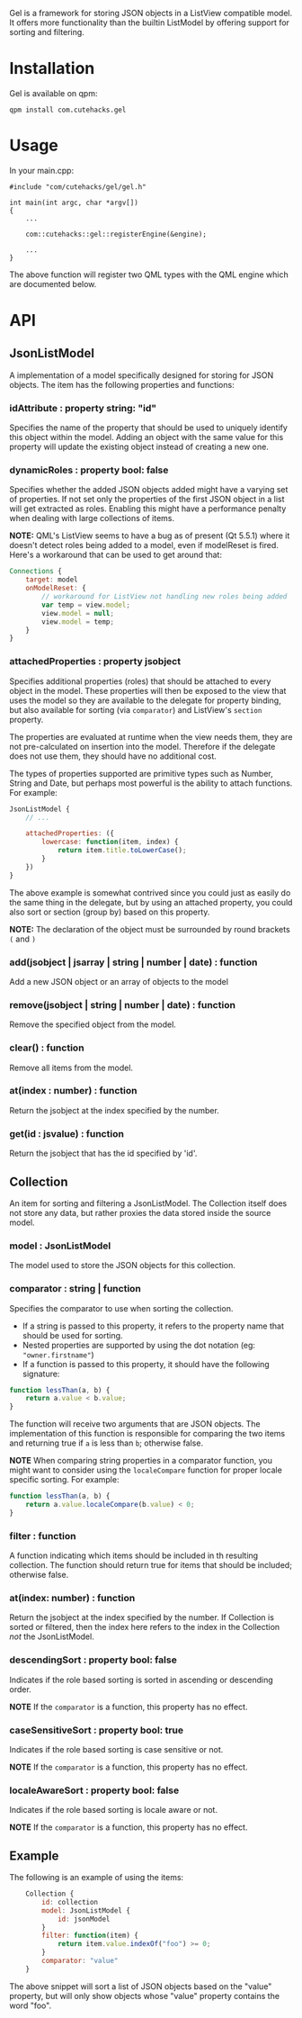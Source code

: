 Gel is a framework for storing JSON objects in a ListView compatible model.
It offers more functionality than the builtin ListModel by offering support
for sorting and filtering.

# Installation

Gel is available on qpm:

`qpm install com.cutehacks.gel`

# Usage

In your main.cpp:

```
#include "com/cutehacks/gel/gel.h"
	
int main(int argc, char *argv[])
{
	...
	
	com::cutehacks::gel::registerEngine(&engine);
	
	...
}
```

The above function will register two QML types with the QML engine which are documented
below.

# API

## JsonListModel

A implementation of a model specifically designed for storing for JSON objects. The item
has the following properties and functions:

### idAttribute : property string: "id"

Specifies the name of the property that should be used to uniquely identify 
this object within the model. Adding an object with the same value for this
property will update the existing object instead of creating a new one.

### dynamicRoles : property bool: false

Specifies whether the added JSON objects added might have a varying set of
properties. If not set only the properties of the first JSON object in a
list will get extracted as roles. Enabling this might have a performance
penalty when dealing with large collections of items.

**NOTE:** QML's ListView seems to have a bug as of present (Qt 5.5.1) where it
doesn't detect roles being added to a model, even if modelReset is fired.
Here's a workaround that can be used to get around that:

```qml
Connections {
    target: model
    onModelReset: {
        // workaround for ListView not handling new roles being added
        var temp = view.model;
        view.model = null;
        view.model = temp;
    }
}
```

### attachedProperties : property jsobject

Specifies additional properties (roles) that should be attached to every object
in the model. These properties will then be exposed to the view that uses the model 
so they are available to the delegate for property binding, but also available for 
sorting (via `comparator`) and ListView's `section` property.

The properties are evaluated at runtime when the view needs them, they are not 
pre-calculated on insertion into the model. Therefore if the delegate does not use 
them, they should have no additional cost.

The types of properties supported are primitive types such as Number, String and Date, 
but perhaps most powerful is the ability to attach functions. For example:

```qml
JsonListModel {
	// ...

	attachedProperties: ({
		lowercase: function(item, index) {
			return item.title.toLowerCase();
		}
	})
}

```

The above example is somewhat contrived since you could just as easily do the same
thing in the delegate, but by using an attached property, you could also sort or
section (group by) based on this property.

**NOTE:** The declaration of the object must be surrounded by round brackets `(` and `)` 

### add(jsobject | jsarray | string | number | date) : function

Add a new JSON object or an array of objects to the model

### remove(jsobject | string | number | date) : function

Remove the specified object from the model.

### clear() : function

Remove all items from the model.

### at(index : number) : function

Return the jsobject at the index specified by the number.

### get(id : jsvalue) : function

Return the jsobject that has the id specified by 'id'.

## Collection

An item for sorting and filtering a JsonListModel. The Collection itself does not
store any data, but rather proxies the data stored inside the source model.

### model : JsonListModel

The model used to store the JSON objects for this collection.

### comparator : string | function

Specifies the comparator to use when sorting the collection.

* If a string is passed to this property, it refers to the property name that
 should be used for sorting.
* Nested properties are supported by using the dot notation (eg: `"owner.firstname"`)
* If a function is passed to this property, it should have the following signature:

```js
function lessThan(a, b) {
	return a.value < b.value;
}
```

The function will receive two arguments that are JSON objects. The implementation of 
this function is responsible for comparing the two items and returning true if `a` is
less than `b`; otherwise false.

**NOTE** When comparing string properties in a comparator function, you might want to
consider using the `localeCompare` function for proper locale specific sorting. For example:

```js
function lessThan(a, b) {
	return a.value.localeCompare(b.value) < 0;
}
```

### filter : function

A function indicating which items should be included in th resulting collection. The
function should return true for items that should be included; otherwise false.

### at(index: number) : function

Return the jsobject at the index specified by the number. If Collection is sorted or filtered, then
the index here refers to the index in the Collection *not* the JsonListModel.

### descendingSort : property bool: false

Indicates if the role based sorting is sorted in ascending or descending order.

**NOTE** If the `comparator` is a function, this property has no effect.

### caseSensitiveSort : property bool: true

Indicates if the role based sorting is case sensitive or not.

**NOTE** If the `comparator` is a function, this property has no effect.

### localeAwareSort : property bool: false

Indicates if the role based sorting is locale aware or not.

**NOTE** If the `comparator` is a function, this property has no effect.

## Example

The following is an example of using the items:

```qml
    Collection {
        id: collection
        model: JsonListModel {
            id: jsonModel
        }
        filter: function(item) {
            return item.value.indexOf("foo") >= 0;
        }
        comparator: "value"
    }

```

The above snippet will sort a list of JSON objects based on the "value"
property, but will only show objects whose "value" property contains the
word "foo".
